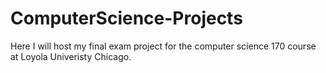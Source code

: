 # ComputerScience-Projects

Here I will host my final exam project for the computer science 170 course at Loyola Univeristy Chicago. 
